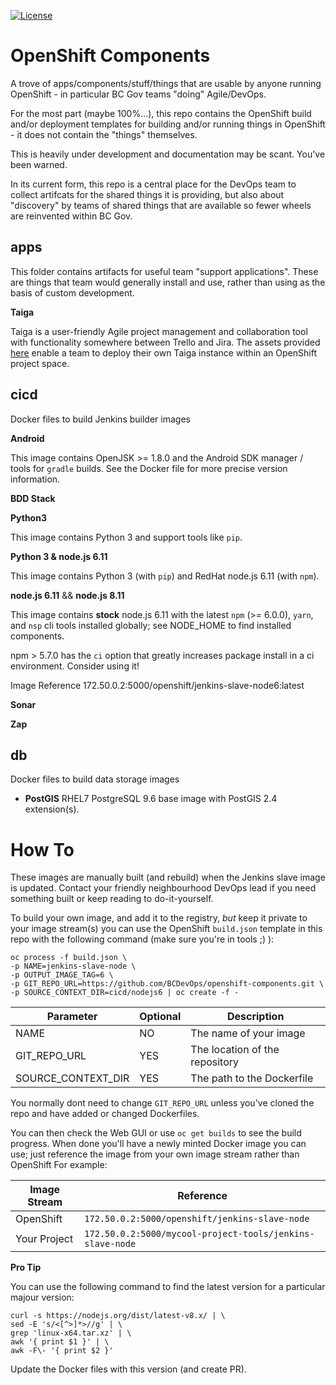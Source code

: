 [![License](https://img.shields.io/badge/License-Apache%202.0-blue.svg)](LICENSE)

# OpenShift Components

A trove of apps/components/stuff/things that are usable by anyone running OpenShift  - in particular BC Gov teams "doing" Agile/DevOps.

For the most part (maybe 100%...), this repo contains the OpenShift build and/or deployment templates for building and/or running things in OpenShift - it does not contain the "things" themselves.

This is heavily under development and documentation may be scant. You've been warned.

In its current form, this repo is a central place for the DevOps team to collect artifcats for the shared things it is providing, but also about "discovery" by teams of shared things that are available so fewer wheels are reinvented within BC Gov.  

## apps

This folder contains artifacts for useful team "support applications". These are things that team would generally install and use, rather than using as the basis of custom development. 

__Taiga__

Taiga is a user-friendly Agile project management and collaboration tool with functionality somewhere between Trello and Jira. The assets provided [here](apps/taiga) enable a team to deploy their own Taiga instance within an OpenShift project space. 

## cicd

Docker files to build Jenkins builder images

__Android__

This image contains OpenJSK >= 1.8.0 and the Android
SDK manager / tools for `gradle` builds. See the
Docker file for more precise version information.

__BDD Stack__

__Python3__

This image contains Python 3 and support tools like
`pip`.

__Python 3 & node.js 6.11__

This image contains Python 3 (with `pip`) and RedHat node.js 6.11 (with `npm`).

__node.js 6.11__ && __node.js 8.11__

This image contains __stock__ node.js 6.11 with the
latest `npm` (>= 6.0.0), `yarn`, and `nsp` cli tools installed
globally; see NODE_HOME to find installed components.

npm > 5.7.0 has the `ci` option that greatly increases
package install in a ci environment. Consider using it!

Image Reference
172.50.0.2:5000/openshift/jenkins-slave-node6:latest

__Sonar__

__Zap__

## db

Docker files to build data storage images

- **PostGIS** RHEL7 PostgreSQL 9.6 base image with PostGIS 2.4 extension(s). 

# How To

These images are manually built (and rebuild) when the Jenkins slave image
is updated. Contact your friendly neighbourhood DevOps lead if you need something
built or keep reading to do-it-yourself.

To build your own image, and add it to the registry, *but* keep it private to your
image stream(s) you can use the OpenShift `build.json` template in this repo
with the following command (make sure you're in tools ;) ):

```console
oc process -f build.json \
-p NAME=jenkins-slave-node \
-p OUTPUT_IMAGE_TAG=6 \
-p GIT_REPO_URL=https://github.com/BCDevOps/openshift-components.git \
-p SOURCE_CONTEXT_DIR=cicd/nodejs6 | oc create -f -
```

| Parameter          | Optional      | Description   |
| ------------------ | ------------- | ------------- |
| NAME               | NO            | The name of your image |
| GIT_REPO_URL       | YES           | The location of the repository |
| SOURCE_CONTEXT_DIR | YES           | The path to the Dockerfile |

You normally dont need to change `GIT_REPO_URL` unless you've cloned the repo
and have added or changed Dockerfiles.

You can then check the Web GUI or use `oc get builds` to see the build progress.
When done you'll have a newly minted Docker image you can use; just reference
the image from your own image stream rather than OpenShift For example:

| Image Stream       | Reference   |
| ------------------ | ----------- |
| OpenShift          | `172.50.0.2:5000/openshift/jenkins-slave-node` |
| Your Project       | `172.50.0.2:5000/mycool-project-tools/jenkins-slave-node` |

__Pro Tip__

You can use the following command to find the latest version for a particular majour version:

```console
curl -s https://nodejs.org/dist/latest-v8.x/ | \
sed -E 's/<[^>]*>//g' | \
grep 'linux-x64.tar.xz' | \
awk '{ print $1 }' | \
awk -F\- '{ print $2 }'
```

Update the Docker files with this version (and create PR).

